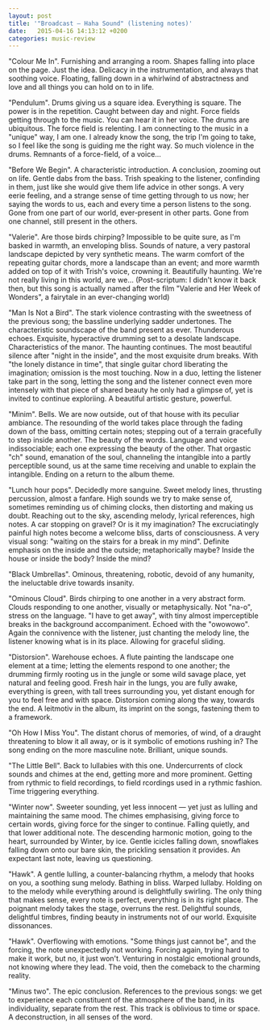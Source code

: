 ```yaml
---
layout: post
title: '"Broadcast — Haha Sound" (listening notes)'
date:   2015-04-16 14:13:12 +0200
categories: music-review
---
```


"Colour Me In". Furnishing and arranging a room. Shapes falling into place on the page. Just the idea. Delicacy in the instrumentation, and always that soothing voice. Floating, falling down in a whirlwind of abstractness and love and all things you can hold on to in life.

"Pendulum". Drums giving us a square idea. Everything is square. The power is in the repetition. Caught between day and night. Force fields getting through to the music. You can hear it in her voice. The drums are ubiquitous. The force field is relenting. I am connecting to the music in a "unique" way, I am one. I already know the song, the trip I'm going to take, so I feel like the song is guiding me the right way. So much violence in the drums. Remnants of a force-field, of a voice...

"Before We Begin". A characteristic introduction. A conclusion, zooming out on life. Gentle dabs from the bass. Trish speaking to the listener, confinding in them, just like she would give them life advice in other songs. A very eerie feeling, and a strange sense of time getting through to us now; her saying the words to us, each and every time a person listens to the song. Gone from one part of our world, ever-present in other parts. Gone from one channel, still present in the others.

"Valerie". Are those birds chirping? Impossible to be quite sure, as I'm basked in warmth, an enveloping bliss. Sounds of nature, a very pastoral landscape depicted by very synthetic means. The warm comfort of the repeating guitar chords, more a landscape than an event; and more warmth added on top of it with Trish's voice, crowning it. Beautifully haunting. We're not really living in this world, are we... (Post-scriptum: I didn't know it back then, but this song is actually named after the film "Valerie and Her Week of Wonders", a fairytale in an ever-changing world)

"Man Is Not a Bird". The stark violence contrasting with the sweetness of the previous song; the bassline underlying sadder undertones.  The characteristic soundscape of the band present as ever. Thunderous echoes. Exquisite, hyperactive drumming set to a desolate landscape. Characteristics of the manor. The haunting continues. The most beautiful silence after "night in the inside", and the most exquisite drum breaks. With "the lonely distance in time", that single guitar chord liberating the imagination; omission is the most touching. Now in a duo, letting the listener take part in the song, letting the song and the listener connect even more intensely with that piece of shared beauty he only had a glimpse of, yet is invited to continue exploriing. A beautiful artistic gesture, powerful.

"Minim". Bells. We are now outside, out of that house with its peculiar ambiance. The resounding of the world takes place through the fading down of the bass, omitting certain notes; stepping out of a terrain gracefully to step inside another. The beauty of the words. Language and voice indissociable; each one expressing the beauty of the other. That orgastic "ch" sound, emanation of the soul, channeling the intangible into a partly perceptible sound, us at the same time receiving and unable to explain the intangible. Ending on a return to the album theme.

"Lunch hour pops". Decidedly more sanguine. Sweet melody lines, thrusting percussion, almost a fanfare. High sounds we try to make sense of, sometimes reminding us of chiming clocks, then distorting and making us doubt. Reaching out to the sky, ascending melody, lyrical references, high notes. A car stopping on gravel? Or is it my imagination? The excruciatingly painful high notes become a welcome bliss, darts of consciousness. A very visual song: "waiting on the stairs for a break in my mind". Definite emphasis on the inside and the outside; metaphorically maybe? Inside the house or inside the body? Inside the mind?

"Black Umbrellas". Ominous, threatening, robotic, devoid of any humanity, the ineluctable drive towards insanity.

"Ominous Cloud". Birds chirping to one another in a very abstract form. Clouds responding to one another, visually or metaphysically. Not "na-o", stress on the language. "I have to get away", with tiny almost imperceptible breaks in the background accompaniment. Echoed with the "owowowo". Again the connivence with the listener, just chanting the melody line, the listener knowing what is in its place. Allowing for graceful sliding.

"Distorsion". Warehouse echoes. A flute painting the landscape one element at a time; letting the elements respond to one another; the drumming firmly rooting us in the jungle or some wild savage place, yet natural and feeling good. Fresh hair in the lungs, you are fully awake, everything is green, with tall trees surrounding you, yet distant enough for you to feel free and with space. Distorsion coming along the way, towards the end. A leitmotiv in the album, its imprint on the songs, fastening them to a framework.

"Oh How I Miss You". The distant chorus of memories, of wind, of a draught threatening to blow it all away, or is it symbolic of emotions rushing in? The song ending on the more masculine note. Brilliant, unique sounds.

"The Little Bell". Back to lullabies with this one. Undercurrents of clock sounds and chimes at the end, getting more and more prominent. Getting from rythmic to field recordings, to field rcordings used in a rythmic fashion. Time triggering everything.

"Winter now". Sweeter sounding, yet less innocent — yet just as lulling and maintaining the same mood. The chimes emphasising, giving force to certain words, giving force for the singer to continue. Falling quietly, and that lower additional note. The descending harmonic motion, going to the heart, surrounded by Winter, by ice. Gentle icicles falling down, snowflakes falling down onto our bare skin, the prickling sensation it provides. An expectant last note, leaving us questioning.

"Hawk". A gentle lulling, a counter-balancing rhythm, a melody that hooks on you, a soothing sung melody. Bathing in bliss. Warped lullaby. Holding on to the melody while everything around is delightfully swirling. The only thing that makes sense, every note is perfect, everything is in its right place. The poignant melody takes the stage, overruns the rest. Delightful sounds, delightful timbres, finding beauty in instruments not of our world. Exquisite dissonances.

"Hawk". Overflowing with emotions. "Some things just cannot be", and the forcing, the note unexpectedly not working. Forcing again, trying hard to make it work, but no, it just won't. Venturing in nostalgic emotional grounds, not knowing where they lead. The void, then the comeback to the charming reality.

"Minus two". The epic conclusion. References to the previous songs: we get to experience each constituent of the atmosphere of the band, in its individuality, separate from the rest. This track is oblivious to time or space. A deconstruction, in all senses of the word.
